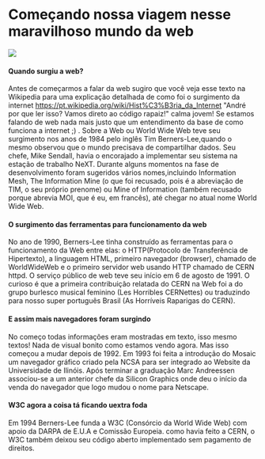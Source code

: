 # Começando nossa viagem nesse maravilhoso mundo da web <br>
![](http://www.freeiconspng.com/uploads/black-www-icon-17.png)<br>

#### Quando surgiu a web?
Antes de começarmos a falar da web sugiro que você veja esse texto na Wikipedia para uma explicação detalhada de como foi o surgimento da internet https://pt.wikipedia.org/wiki/Hist%C3%B3ria_da_Internet "André por que ler isso? Vamos direto ao código rapaiz!" calma jovem! Se estamos falando de web nada mais justo que um entendimento da base de como funciona a internet ;) . 
 Sobre a Web ou World Wide Web teve seu surgimento nos anos de 1984 pelo inglês Tim Berners-Lee,quando o mesmo observou que o mundo precisava de compartilhar dados. Seu chefe, Mike Sendall, havia o encorajado a implementar seu sistema na estação de trabalho NeXT. Durante alguns momentos na fase de desenvolvimento foram sugeridos vários nomes,incluindo Information Mesh, The Information Mine (o que foi recusado, pois é a abreviação de TIM, o seu próprio prenome) ou Mine of Information (também recusado porque abrevia MOI, que é eu, em francês), até chegar no atual nome World Wide Web.
 
#### O surgimento das ferramentas para funcionamento da web
 No ano de 1990, Berners-Lee tinha construído as ferramentas para o funcionamento da Web entre elas: o HTTP(Protocolo de Transferência de Hipertexto), a linguagem HTML, primeiro navegador (browser), chamado de WorldWideWeb e o primeiro servidor web usando HTTP chamado de CERN httpd.
 O serviço público de web teve seu início em 6 de agosto de 1991. O curioso é que  a primeira contribuição relatada do CERN na Web foi a do grupo burlesco musical feminino (Les Horribles CERNettes) ou traduzindo para nosso super português Brasil (As Horríveis Raparigas do CERN).
 
#### E assim mais navegadores foram surgindo
 
 No começo todas informações eram mostradas em texto, isso mesmo textos! Nada de visual bonito como estamos vendo agora. Mas isso começou a mudar depois de 1992. Em 1993 foi feita a introdução do Mosaic um navegador gráfico criado pela NCSA para ser integrado ao Website da Universidade de Ilinóis. Após terminar a graduação Marc Andreessen associou-se a um anterior chefe da Silicon Graphics onde deu o início da venda do navegador que logo mudou o nome para Netscape.
 
#### W3C agora a coisa tá ficando uextra foda

 Em 1994 Berners-Lee funda a W3C (Consórcio da World Wide Web) com apoio da DARPA de E.U.A e Comissão Europeia. como havia feito a CERN, o W3C também deixou seu código aberto implementado sem pagamento de direitos.
 

